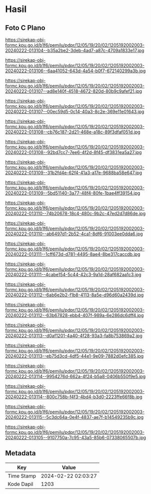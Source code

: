 # Hasil

## Foto C Plano

https://sirekap-obj-formc.kpu.go.id/b1f6/pemilu/pdpr/12/05/19/20/02/1205192002003-20240222-013104--b35a2be2-3deb-4ad7-a87c-4709a1833e17.jpg

https://sirekap-obj-formc.kpu.go.id/b1f6/pemilu/pdpr/12/05/19/20/02/1205192002003-20240222-013106--6aa41052-643d-4a54-b0f7-672140299a3b.jpg

https://sirekap-obj-formc.kpu.go.id/b1f6/pemilu/pdpr/12/05/19/20/02/1205192002003-20240222-013107--ad8e140f-4518-4672-820d-80b9c9afef21.jpg

https://sirekap-obj-formc.kpu.go.id/b1f6/pemilu/pdpr/12/05/19/20/02/1205192002003-20240222-013107--00ec59d5-0c14-40a3-8c2e-369e11e01643.jpg

https://sirekap-obj-formc.kpu.go.id/b1f6/pemilu/pdpr/12/05/19/20/02/1205192002003-20240222-013108--cb76c187-2d21-468e-a18c-89f3dfaf051d.jpg

https://sirekap-obj-formc.kpu.go.id/b1f6/pemilu/pdpr/12/05/19/20/02/1205192002003-20240222-013108--92bd7cc7-7ee6-4f2d-8f45-df3831ea5a27.jpg

https://sirekap-obj-formc.kpu.go.id/b1f6/pemilu/pdpr/12/05/19/20/02/1205192002003-20240222-013109--31b2fd4e-62f4-41a3-a17e-9688ba58e647.jpg

https://sirekap-obj-formc.kpu.go.id/b1f6/pemilu/pdpr/12/05/19/20/02/1205192002003-20240222-013109--5bd51140-3a77-48f4-80fe-1bae4ff39154.jpg

https://sirekap-obj-formc.kpu.go.id/b1f6/pemilu/pdpr/12/05/19/20/02/1205192002003-20240222-013110--74b20678-18c4-480c-9b2c-47ed2d7d86de.jpg

https://sirekap-obj-formc.kpu.go.id/b1f6/pemilu/pdpr/12/05/19/20/02/1205192002003-20240222-013110--ab6497d1-2b52-4ca1-8df6-91003ee0dda6.jpg

https://sirekap-obj-formc.kpu.go.id/b1f6/pemilu/pdpr/12/05/19/20/02/1205192002003-20240222-013111--1cff673d-d781-4495-8ae4-8be317caccdb.jpg

https://sirekap-obj-formc.kpu.go.id/b1f6/pemilu/pdpr/12/05/19/20/02/1205192002003-20240222-013111--4cabe154-5c44-42c3-9a1d-28af682aa1c3.jpg

https://sirekap-obj-formc.kpu.go.id/b1f6/pemilu/pdpr/12/05/19/20/02/1205192002003-20240222-013112--6ab6e2b2-f1b8-4113-8a5e-d96d60a2439d.jpg

https://sirekap-obj-formc.kpu.go.id/b1f6/pemilu/pdpr/12/05/19/20/02/1205192002003-20240222-013112--63b67828-ebb4-407f-989a-6e286dc6dff4.jpg

https://sirekap-obj-formc.kpu.go.id/b1f6/pemilu/pdpr/12/05/19/20/02/1205192002003-20240222-013113--d0af1201-4a40-4f28-93a3-fa8b753869a2.jpg

https://sirekap-obj-formc.kpu.go.id/b1f6/pemilu/pdpr/12/05/19/20/02/1205192002003-20240222-013113--eb75d3cd-4df5-44e1-9e09-7882d0efc385.jpg

https://sirekap-obj-formc.kpu.go.id/b1f6/pemilu/pdpr/12/05/19/20/02/1205192002003-20240222-013114--9954276d-662a-4f24-b5a8-0406b550f9e5.jpg

https://sirekap-obj-formc.kpu.go.id/b1f6/pemilu/pdpr/12/05/19/20/02/1205192002003-20240222-013114--800c758b-f4f3-4bd4-b3d0-2223ffe66f8b.jpg

https://sirekap-obj-formc.kpu.go.id/b1f6/pemilu/pdpr/12/05/19/20/02/1205192002003-20240222-013115--5c3dc64a-0e4f-4837-ae7f-b14549235b9c.jpg

https://sirekap-obj-formc.kpu.go.id/b1f6/pemilu/pdpr/12/05/19/20/02/1205192002003-20240222-013105--9107750a-7c95-43a5-85b6-07338065507b.jpg


## Metadata

| Key        | Value               |
| ---------- | ------------------- |
| Time Stamp | 2024-02-22 02:03:27 |
| Kode Dapil | 1203                |



